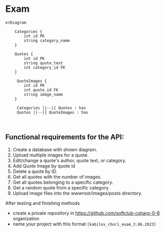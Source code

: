 # Exam

```mermaid
erDiagram

    Categories {
        int id PK
        string category_name
    }

    Quotes {
        int id PK
        string quote_text
        int category_id FK
    }

     QuoteImages {
        int id PK
        int quote_id FK
        string image_name
    }

     Categories ||--|{ Quotes : has
     Quotes ||--|{ QuoteImages : has



```

## Functional requirements for the API:

1. Create a database with shown diagram.
2. Upload multiple images for a quote.
3. Edit/change a quote's author, quote text, or category.
4. Add Quote Image by quote id
5. Delete a quote by ID.
6. Get all quotes with the number of images.
7. Get all quotes belonging to a specific category.
8. Get a random quote from a specific category.
9. Upload image files into the wwwroot/images/posts directory.

After testing and finishing methods

- create a private repository in https://github.com/softclub-csharp-0-8 organization
- name your project with this format `[kabilov_chori_exam_3.06.2023]`
